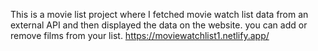 This is a movie list project where I fetched movie watch list data from an external API and then displayed the data on the website. you can add or remove films from your list.                                     https://moviewatchlist1.netlify.app/     
 
